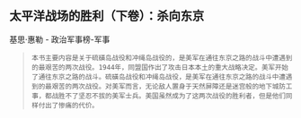 ## 太平洋战场的胜利（下卷）：杀向东京

基思·惠勒  -  政治军事榜-军事

>     本书主要内容是关于硫磺岛战役和冲绳岛战役的，是美军在通往东京之路的战斗中遭遇到的最艰苦的两次战役。1944年，同盟国作出了攻击日本本土的重大战略决定。美军开始了通往东京之路的战斗。硫磺岛战役和冲绳岛战役，是美军在通往东京之路的战斗中遭遇到的最艰苦的两次战役。对美军而言，无论敌人置身于天然屏障还是迷宫般的地下城防工事，都战胜不了坚忍不拔的美军士兵。美国虽然成为了这两次战役的胜利者，但是他们同样付出了惨痛的代价。
